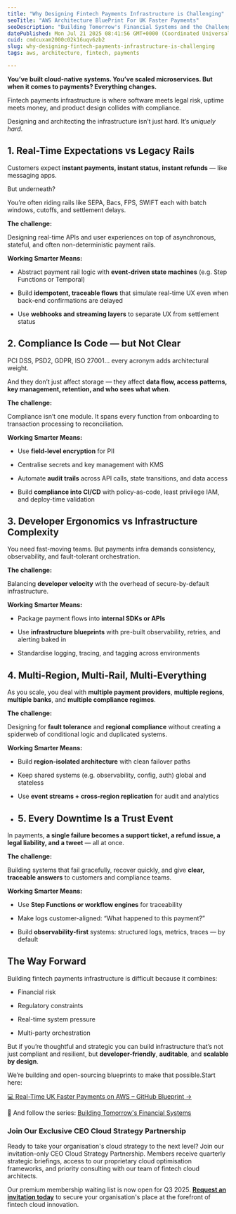 ```yaml
---
title: "Why Designing Fintech Payments Infrastructure is Challenging"
seoTitle: "AWS Architecture BluePrint For UK Faster Payments"
seoDescription: "Building Tomorrow's Financial Systems and the Challenges. The AWS Architecture Fintech Payments can be used as starting guide to solve Fntech Compliance."
datePublished: Mon Jul 21 2025 08:41:56 GMT+0000 (Coordinated Universal Time)
cuid: cmdcuxam2000c02k16uqv6zb2
slug: why-designing-fintech-payments-infrastructure-is-challenging
tags: aws, architecture, fintech, payments

---
```


**You’ve built cloud-native systems. You’ve scaled microservices. But when it comes to payments? Everything changes.**

Fintech payments infrastructure is where software meets legal risk, uptime meets money, and product design collides with compliance.

Designing and architecting the infrastructure isn’t just hard. It’s *uniquely hard*.

## **1\. Real-Time Expectations vs Legacy Rails**

Customers expect **instant payments, instant status, instant refunds** — like messaging apps.

But underneath?

You’re often riding rails like SEPA, Bacs, FPS, SWIFT each with batch windows, cutoffs, and settlement delays.

**The challenge:**

Designing real-time APIs and user experiences on top of asynchronous, stateful, and often non-deterministic payment rails.

**Working Smarter Means:**

* Abstract payment rail logic with **event-driven state machines** (e.g. Step Functions or Temporal)
    
* Build **idempotent, traceable flows** that simulate real-time UX even when back-end confirmations are delayed
    
* Use **webhooks and streaming layers** to separate UX from settlement status
    

## **2\. Compliance Is Code — but Not Clear**

PCI DSS, PSD2, GDPR, ISO 27001… every acronym adds architectural weight.

And they don’t just affect storage — they affect **data flow, access patterns, key management, retention, and who sees what when**.

**The challenge:**

Compliance isn’t one module. It spans every function from onboarding to transaction processing to reconciliation.

**Working Smarter Means:**

* Use **field-level encryption** for PII
    
* Centralise secrets and key management with KMS
    
* Automate **audit trails** across API calls, state transitions, and data access
    
* Build **compliance into CI/CD** with policy-as-code, least privilege IAM, and deploy-time validation
    

## **3\. Developer Ergonomics vs Infrastructure Complexity**

You need fast-moving teams. But payments infra demands consistency, observability, and fault-tolerant orchestration.

**The challenge:**

Balancing **developer velocity** with the overhead of secure-by-default infrastructure.

**Working Smarter Means:**

* Package payment flows into **internal SDKs or APIs**
    
* Use **infrastructure blueprints** with pre-built observability, retries, and alerting baked in
    
* Standardise logging, tracing, and tagging across environments
    

## **4\. Multi-Region, Multi-Rail, Multi-Everything**

As you scale, you deal with **multiple payment providers**, **multiple regions**, **multiple banks**, and **multiple compliance regimes**.

**The challenge:**

Designing for **fault tolerance** and **regional compliance** without creating a spiderweb of conditional logic and duplicated systems.

**Working Smarter Means:**

* Build **region-isolated architecture** with clean failover paths
    
* Keep shared systems (e.g. observability, config, auth) global and stateless
    
* Use **event streams + cross-region replication** for audit and analytics
    
* ## **5\. Every Downtime Is a Trust Event**
    

In payments, **a single failure becomes a support ticket, a refund issue, a legal liability, and a tweet** — all at once.

**The challenge:**

Building systems that fail gracefully, recover quickly, and give **clear, traceable answers** to customers and compliance teams.

**Working Smarter Means:**

* Use **Step Functions or workflow engines** for traceability
    
* Make logs customer-aligned: “What happened to this payment?”
    
* Build **observability-first** systems: structured logs, metrics, traces — by default
    

## **The Way Forward**

Building fintech payments infrastructure is difficult because it combines:

* Financial risk
    
* Regulatory constraints
    
* Real-time system pressure
    
* Multi-party orchestration
    

But if you’re thoughtful and strategic you can build infrastructure that’s not just compliant and resilient, but **developer-friendly**, **auditable**, and **scalable by design**.

We’re building and open-sourcing blueprints to make that possible.Start here:

[💻 Real-Time UK Faster Payments on AWS – GitHub Blueprint →](https://github.com/syncyourcloud/aws-payment-infrastructure-blueprint)

📖 And follow the series: [Building Tomorrow's Financial Systems](https://architectsassemble.substack.com/p/building-real-time-payments-uk-fast)

### **Join Our Exclusive CEO Cloud Strategy Partnership**

Ready to take your organisation's cloud strategy to the next level? Join our invitation-only CEO Cloud Strategy Partnership. Members receive quarterly strategic briefings, access to our proprietary cloud optimisation frameworks, and priority consulting with our team of fintech cloud architects.

Our premium membership waiting list is now open for Q3 2025. [**Request an invitation today**](https://www.syncyourcloud.io/) to secure your organisation's place at the forefront of fintech cloud innovation.